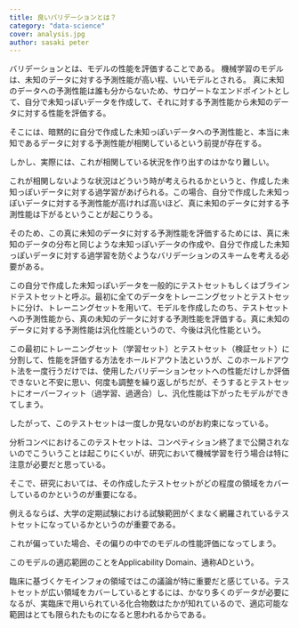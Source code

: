 ```yaml
---
title: 良いバリデーションとは？
category: "data-science"
cover: analysis.jpg
author: sasaki peter
---
```


バリデーションとは、モデルの性能を評価することである。
機械学習のモデルは、未知のデータに対する予測性能が高い程、いいモデルとされる。
真に未知のデータへの予測性能は誰も分からないため、サロゲートなエンドポイントとして、自分で未知っぽいデータを作成して、それに対する予測性能から未知のデータに対する性能を評価する。

そこには、暗黙的に自分で作成した未知っぽいデータへの予測性能と、本当に未知であるデータに対する予測性能が相関しているという前提が存在する。

しかし、実際には、これが相関している状況を作り出すのはかなり難しい。

これが相関しないような状況はどういう時が考えられるかというと、作成した未知っぽいデータに対する過学習があげられる。この場合、自分で作成した未知っぽいデータに対する予測性能が高ければ高いほど、真に未知のデータに対する予測性能は下がるということが起こりうる。

そのため、この真に未知のデータに対する予測性能を評価するためには、真に未知のデータの分布と同じような未知っぽいデータの作成や、自分で作成した未知っぽいデータに対する過学習を防ぐようなバリデーションのスキームを考える必要がある。

この自分で作成した未知っぽいデータを一般的にテストセットもしくはブラインドテストセットと呼ぶ。最初に全てのデータをトレーニングセットとテストセットに分け、トレーニングセットを用いて、モデルを作成したのち、テストセットへの予測性能から、真の未知のデータに対する予測性能を評価する。真に未知のデータに対する予測性能は汎化性能というので、今後は汎化性能という。

この最初にトレーニングセット（学習セット）とテストセット（検証セット）に分割して、性能を評価する方法をホールドアウト法というが、このホールドアウト法を一度行うだけでは、使用したバリデーションセットへの性能だけしか評価できないと不安に思い、何度も調整を繰り返しがちだが、そうするとテストセットにオーバーフィット（過学習、過適合）し、汎化性能は下がったモデルができてしまう。

したがって、このテストセットは一度しか見ないのがお約束になっている。

分析コンペにおけるこのテストセットは、コンペティション終了まで公開されないのでこういうことは起こりにくいが、研究において機械学習を行う場合は特に注意が必要だと思っている。

そこで、研究においては、その作成したテストセットがどの程度の領域をカバーしているのかというのが重要になる。

例えるならば、大学の定期試験における試験範囲がくまなく網羅されているテストセットになっているかというのが重要である。

これが偏っていた場合、その偏りの中でのモデルの性能評価になってしまう。

このモデルの適応範囲のことをApplicability Domain、通称ADという。

臨床に基づくケモインフォの領域ではこの議論が特に重要だと感じている。テストセットが広い領域をカバーしているとするには、かなり多くのデータが必要になるが、実臨床で用いられている化合物数はたかが知れているので、適応可能な範囲はとても限られたものになると思われるからである。
